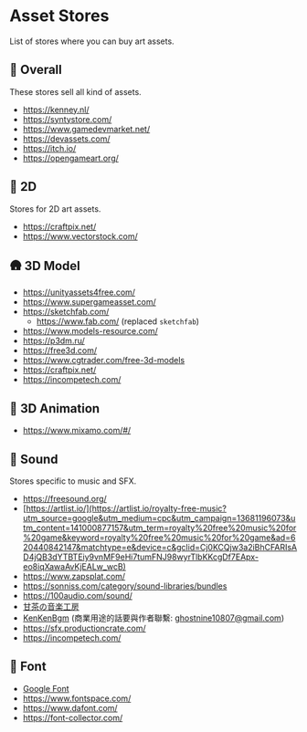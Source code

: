 # Asset Stores

List of stores where you can buy art assets.

## 🏪 Overall

These stores sell all kind of assets.

- https://kenney.nl/
- https://syntystore.com/
- https://www.gamedevmarket.net/
- https://devassets.com/
- https://itch.io/
- https://opengameart.org/

## 🎨 2D

Stores for 2D art assets.

- https://craftpix.net/
- https://www.vectorstock.com/

## 🛖 3D Model

- https://unityassets4free.com/
- https://www.supergameasset.com/
- https://sketchfab.com/
  - https://www.fab.com/ (replaced `sketchfab`)
- https://www.models-resource.com/
- https://p3dm.ru/
- https://free3d.com/
- https://www.cgtrader.com/free-3d-models
- https://craftpix.net/
- https://incompetech.com/

## 🏃 3D Animation

- https://www.mixamo.com/#/

## 🎼 Sound

Stores specific to music and SFX.

- https://freesound.org/
- [https://artlist.io/](https://artlist.io/royalty-free-music?utm_source=google&utm_medium=cpc&utm_campaign=13681196073&utm_content=141000877157&utm_term=royalty%20free%20music%20for%20game&keyword=royalty%20free%20music%20for%20game&ad=620440842147&matchtype=e&device=c&gclid=Cj0KCQjw3a2iBhCFARIsAD4jQB3dYTBTEiy9vnMF9eHi7tumFNJ98wyrTlbKKcgDf7EApx-eo8iqXawaAvKjEALw_wcB)
- https://www.zapsplat.com/
- https://sonniss.com/category/sound-libraries/bundles
- https://100audio.com/sound/
- [甘茶の音楽工房](https://amachamusic.chagasi.com/index.html)
- [KenKenBgm](https://kenkenbgm.blogspot.com/) (商業用途的話要與作者聯繫: ghostnine10807@gmail.com)
- https://sfx.productioncrate.com/
- https://incompetech.com/

## 📝 Font

- [Google Font](https://fonts.google.com/)
- https://www.fontspace.com/
- https://www.dafont.com/
- https://font-collector.com/
